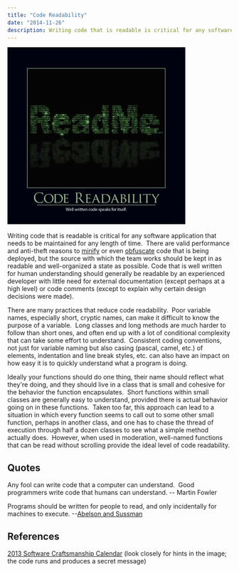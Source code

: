 ```yaml
---
title: "Code Readability"
date: "2014-11-26"
description: Writing code that is readable is critical for any software application that needs to be maintained for any length of time.
---
```


![Code-Readability-Dec-2013](images/Code-Readability-Dec-2013-400x400.jpg)

Writing code that is readable is critical for any software application that needs to be maintained for any length of time.  There are valid performance and anti-theft reasons to [minify](http://en.wikipedia.org/wiki/Minification_(programming)) or even [obfuscate](http://en.wikipedia.org/wiki/Obfuscation_(software)) code that is being deployed, but the source with which the team works should be kept in as readable and well-organized a state as possible. Code that is well written for human understanding should generally be readable by an experienced developer with little need for external documentation (except perhaps at a high level) or code comments (except to explain why certain design decisions were made).

There are many practices that reduce code readability.  Poor variable names, especially short, cryptic names, can make it difficult to know the purpose of a variable.  Long classes and long methods are much harder to follow than short ones, and often end up with a lot of conditional complexity that can take some effort to understand.  Consistent coding conventions, not just for variable naming but also casing (pascal, camel, etc.) of elements, indentation and line break styles, etc. can also have an impact on how easy it is to quickly understand what a program is doing.

Ideally your functions should do one thing, their name should reflect what they're doing, and they should live in a class that is small and cohesive for the behavior the function encapsulates.  Short functions within small classes are generally easy to understand, provided there is actual behavior going on in these functions.  Taken too far, this approach can lead to a situation in which every function seems to call out to some other small function, perhaps in another class, and one has to chase the thread of execution through half a dozen classes to see what a simple method actually does.  However, when used in moderation, well-named functions that can be read without scrolling provide the ideal level of code readability.

## Quotes

Any fool can write code that a computer can understand.  Good programmers write code that humans can understand. -- Martin Fowler

Programs should be written for people to read, and only incidentally for machines to execute. --[Abelson and Sussman](http://amzn.to/110fANn)

## References

[2013 Software Craftsmanship Calendar](http://bit.ly/SC_2013) (look closely for hints in the image; the code runs and produces a secret message)

